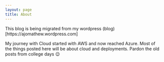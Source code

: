 ```yaml
---
layout: page
title: About
---
```


<p class="message">
  This blog is being migrated from my wordpress (blog)[https://ajomathew.wordpress.com]
</p>

 My journey with Cloud started with AWS and now reached Azure. Most of the things posted here will be about cloud and deployments. Pardon the old posts from college days 😉


